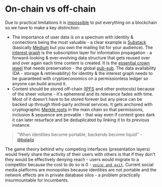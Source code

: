 # On-chain vs off-chain

Due to practical limitations it is [impossible](web_scale.md) to put everything on a blockchain so we have to make a key distinction:
- The importance of user data is on a spectrum with identity & connections being the most valuable - a clear example is [Substack](https://en.wikipedia.org/wiki/Substack) (basically [Medium](https://en.wikipedia.org/wiki/Medium_(website)) but you own the mailing list for your audience). The [interest graph](https://en.wikipedia.org/wiki/Interest_graph) is the subscription layer for information propagation - a forward-looking & ever-evolving data structure that gets reused over and over again each time content is created. It is the [essential crown jewel](https://twitter.com/balajis/status/1162539429484871681) that needs preservation - the global [pub-sub](https://en.wikipedia.org/wiki/Publish%E2%80%93subscribe_pattern). The data availability (DA - storage & retrievability) for identity & the interest graph needs to be guaranteed with cryptoeconomics on a permissionless ledger so anyone can build around it.
- Content should be stored off-chain ([IPFS](https://en.wikipedia.org/wiki/InterPlanetary_File_System) and other protocols) because of the sheer volume - it's ephemeral and its relevance fades with time. Most of it doesn't have to be stored forever but any piece can be backed up through third-party archival services. It gets anchored with cryptographic [Merkle roots](https://en.wikipedia.org/wiki/Merkle_tree) in the main chain so that permissions, inclusion & sequence are provable - that way even if content goes dark it can later resurface and be deduplicated by linking it to its previous instance.

> "When identities become portable, backends become liquid" - [@balajis](https://twitter.com/coconidodev/status/1504850437727571974)

The game theory behind why competing interfaces (presentation layers) would freely share the activity of their users with others is that if they don't they would be effectively denying reach - users would migrate to a competitor because the cost to do so is 0 - [`voice and exit`](https://en.wikipedia.org/wiki/Exit,_Voice,_and_Loyalty_Model). Current social media platforms are monopolies because identities are not portable and the network effects are in private database silos - a problem practically insurmountable for incumbents.
